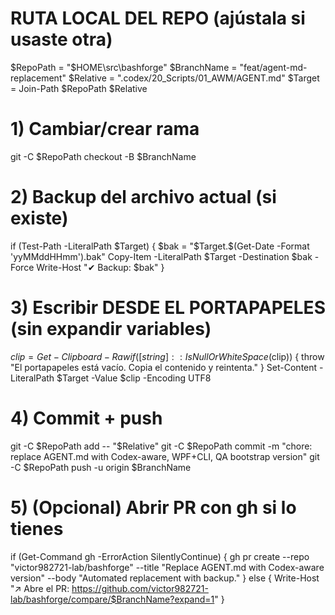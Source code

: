 # RUTA LOCAL DEL REPO (ajústala si usaste otra)
$RepoPath    = "$HOME\src\bashforge"
$BranchName  = "feat/agent-md-replacement"
$Relative    = ".codex/20_Scripts/01_AWM/AGENT.md"
$Target      = Join-Path $RepoPath $Relative

# 1) Cambiar/crear rama
git -C $RepoPath checkout -B $BranchName

# 2) Backup del archivo actual (si existe)
if (Test-Path -LiteralPath $Target) {
  $bak = "$Target.$(Get-Date -Format 'yyMMddHHmm').bak"
  Copy-Item -LiteralPath $Target -Destination $bak -Force
  Write-Host "✔ Backup: $bak"
}

# 3) Escribir DESDE EL PORTAPAPELES (sin expandir variables)
$clip = Get-Clipboard -Raw
if ([string]::IsNullOrWhiteSpace($clip)) { throw "El portapapeles está vacío. Copia el contenido y reintenta." }
Set-Content -LiteralPath $Target -Value $clip -Encoding UTF8

# 4) Commit + push
git -C $RepoPath add -- "$Relative"
git -C $RepoPath commit -m "chore: replace AGENT.md with Codex-aware, WPF+CLI, QA bootstrap version"
git -C $RepoPath push -u origin $BranchName

# 5) (Opcional) Abrir PR con gh si lo tienes
if (Get-Command gh -ErrorAction SilentlyContinue) {
  gh pr create --repo "victor982721-lab/bashforge" --title "Replace AGENT.md with Codex-aware version" --body "Automated replacement with backup."
} else {
  Write-Host "↗ Abre el PR: https://github.com/victor982721-lab/bashforge/compare/$BranchName?expand=1"
}

